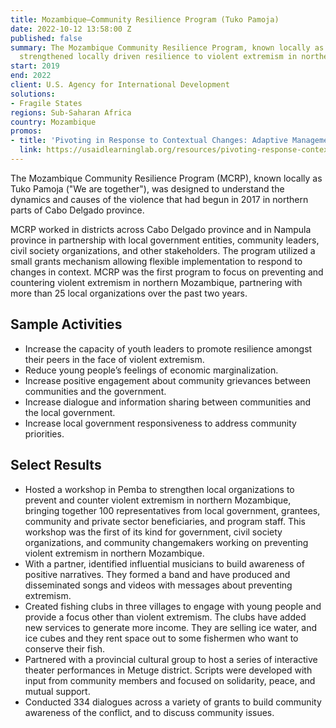 ```yaml
---
title: Mozambique—Community Resilience Program (Tuko Pamoja)
date: 2022-10-12 13:58:00 Z
published: false
summary: The Mozambique Community Resilience Program, known locally as Tuko Pamoja,
  strengthened locally driven resilience to violent extremism in northern Mozambique.
start: 2019
end: 2022
client: U.S. Agency for International Development
solutions:
- Fragile States
regions: Sub-Saharan Africa
country: Mozambique
promos:
- title: 'Pivoting in Response to Contextual Changes: Adaptive Management in Mozambique'
  link: https://usaidlearninglab.org/resources/pivoting-response-contextual-changes-adaptive-management-mozambique
---
```


The Mozambique Community Resilience Program (MCRP), known locally as Tuko Pamoja ("We are together"), was designed to understand the dynamics and causes of the violence that had begun in 2017 in northern parts of Cabo Delgado province. 

MCRP worked in districts across Cabo Delgado province and in Nampula province in partnership with local government entities, community leaders, civil society organizations, and other stakeholders. The program utilized a small grants mechanism allowing flexible implementation to respond to changes in context. MCRP was the first program to focus on preventing and countering violent extremism in northern Mozambique, partnering with more than 25 local organizations over the past two years. 

## Sample Activities

* Increase the capacity of youth leaders to promote resilience amongst their peers in the face of violent extremism. 
* Reduce young people’s feelings of economic marginalization.
* Increase positive engagement about community grievances between communities and the government. 
* Increase dialogue and information sharing between communities and the local government.
* Increase local government responsiveness to address community priorities.

## Select Results

* Hosted a workshop in Pemba to strengthen local organizations to prevent and counter violent extremism in northern Mozambique, bringing together 100 representatives from local government, grantees, community and private sector beneficiaries, and program staff. This workshop was the first of its kind for government, civil society organizations, and community changemakers working on preventing violent extremism in northern Mozambique. 
* With a partner, identified influential musicians to build awareness of positive narratives. They formed a band and have produced and disseminated songs and videos with messages about preventing extremism.
* Created fishing clubs in three villages to engage with young people and provide a focus other than violent extremism. The clubs have added new services to generate more income. They are selling ice water, and ice cubes and they rent space out to some fishermen who want to conserve their fish. 
* Partnered with a provincial cultural group to host a series of interactive theater performances in Metuge district. Scripts were developed with input from community members and focused on solidarity, peace, and mutual support. 
* Conducted 334 dialogues across a variety of grants to build community awareness of the conflict, and to discuss community issues. 